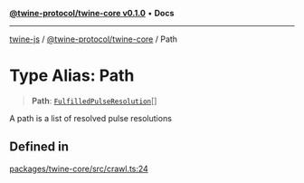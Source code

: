 [**@twine-protocol/twine-core v0.1.0**](../index.md) • **Docs**

***

[twine-js](../../../index.md) / [@twine-protocol/twine-core](../index.md) / Path

# Type Alias: Path

> **Path**: [`FulfilledPulseResolution`](FulfilledPulseResolution.md)[]

A path is a list of resolved pulse resolutions

## Defined in

[packages/twine-core/src/crawl.ts:24](https://github.com/twine-protocol/twine-js/blob/afcd6a4191783e38a824b15e0910dbcaa4196a95/packages/twine-core/src/crawl.ts#L24)
